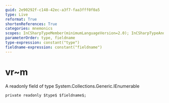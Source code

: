 ```yaml
---
guid: 2e90292f-c148-42ec-a3f7-faa3fff0f0a5
type: Live
reformat: True
shortenReferences: True
categories: mnemonics
scopes: InCSharpTypeMember(minimumLanguageVersion=2.0); InCSharpTypeAndNamespace(minimumLanguageVersion=2.0)
parameterOrder: type, fieldname
type-expression: constant("type")
fieldname-expression: constant("fieldname")
---
```


# vr~m

A readonly field of type System.Collections.Generic.IEnumerable<decimal>

```
private readonly $type$ $fieldname$;
```
